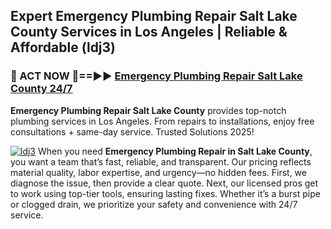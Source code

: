 ## Expert Emergency Plumbing Repair Salt Lake County Services in Los Angeles | Reliable & Affordable (ldj3)  

<h3>🚿 ACT NOW 🌟==►► <a href="https://tinyurl.com/2ne6vx2x" rel="nofollow">Emergency Plumbing Repair Salt Lake County 24/7</a></h3>

**Emergency Plumbing Repair Salt Lake County** provides top-notch plumbing services in Los Angeles. From repairs to installations, enjoy free consultations + same-day service. Trusted Solutions 2025!

[![ldj3](https://i.imgur.com/4PFF4AK.jpeg)](https://tinyurl.com/2ne6vx2x)
When you need **Emergency Plumbing Repair in Salt Lake County**, you want a team that’s fast, reliable, and transparent. Our pricing reflects material quality, labor expertise, and urgency—no hidden fees. First, we diagnose the issue, then provide a clear quote. Next, our licensed pros get to work using top-tier tools, ensuring lasting fixes. Whether it’s a burst pipe or clogged drain, we prioritize your safety and convenience with 24/7 service.